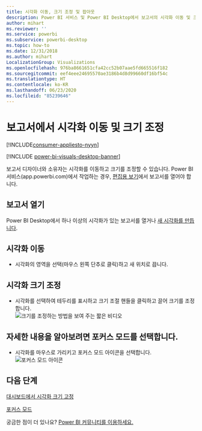 ```yaml
---
title: 시각화 이동, 크기 조정 및 팝아웃
description: Power BI 서비스 및 Power BI Desktop에서 보고서의 시각화 이동 및 크기 조정
author: mihart
ms.reviewer: ''
ms.service: powerbi
ms.subservice: powerbi-desktop
ms.topic: how-to
ms.date: 12/31/2018
ms.author: mihart
LocalizationGroup: Visualizations
ms.openlocfilehash: 976ba8661651cfa42cc52b07aae5fd665516f182
ms.sourcegitcommit: eef4eee24695570ae3186b4d8d99660df16bf54c
ms.translationtype: HT
ms.contentlocale: ko-KR
ms.lasthandoff: 06/23/2020
ms.locfileid: "85239646"
---
```

# <a name="move-and-resize-a-visualization-in-a-report"></a>보고서에서 시각화 이동 및 크기 조정

[!INCLUDE[consumer-appliesto-nyyn](../includes/consumer-appliesto-nyyn.md)]    

[!INCLUDE [power-bi-visuals-desktop-banner](../includes/power-bi-visuals-desktop-banner.md)]

보고서 디자이너와 소유자는 시각화를 이동하고 크기를 조정할 수 있습니다. Power BI 서비스(app.powerbi.com)에서 작업하는 경우, [편집용 보기](../create-reports/service-interact-with-a-report-in-editing-view.md)에서 보고서를 열어야 합니다. 

## <a name="open-the-report"></a>보고서 열기
Power BI Desktop에서 하나 이상의 시각화가 있는 보고서를 열거나 [새 시각화를 만듭니다](power-bi-report-add-visualizations-i.md). 

## <a name="move-the-visualization"></a>시각화 이동
* 시각화의 영역을 선택(마우스 왼쪽 단추로 클릭)하고 새 위치로 끕니다.

## <a name="resize-the-visualization"></a>시각화 크기 조정
* 시각화를 선택하여 테두리를 표시하고 크기 조절 핸들을 클릭하고 끌어 크기를 조정합니다.  
  ![크기를 조정하는 방법을 보여 주는 짧은 비디오](media/power-bi-visualization-move-and-resize/untitled.gif)

## <a name="select-focus-mode-to-see-more-detail"></a>자세한 내용을 알아보려면 포커스 모드를 선택합니다.
* 시각화를 마우스로 가리키고 포커스 모드 아이콘을 선택합니다.
  ![포커스 모드 아이콘](media/power-bi-visualization-move-and-resize/pbi_popouticon.jpg)

## <a name="next-steps"></a>다음 단계
[대시보드에서 시각화 크기 고정](../create-reports/service-dashboard-edit-tile.md)  

[포커스 모드](../consumer/end-user-focus.md)

궁금한 점이 더 있나요? [Power BI 커뮤니티를 이용하세요.](https://community.powerbi.com/)

